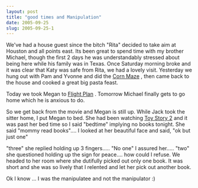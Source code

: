 ```yaml
---
layout: post
title: "good times and Manipulation"
date: 2005-09-25
slug: 2005-09-25-1
---
```


We&apos;ve had a house guest since the bitch &quot;Rita&quot; decided to take aim at Houston and all points east.  Its been great to spend time with my brother Michael, though the first 2 days he was understandably stressed about being here while his family was in Texas.  Once Saturday morning broke and it was clear that Katy was safe from Rita, we had a lovely visit.  Yesterday we hung out with Pam and Yvonne and did the  [Corn Maze](http://www.cornfieldmaze.com/sites.php?ID=&username=cafremont) , then came back to the house and cooked a great big pasta feast.  

Today we took Megan to  [Flight Plan](http://www.rottentomatoes.com/m/flightplan/) .  Tomorrow Michael finally gets to go home which he is anxious to do.

So we get back from the movie and Megan is still up.  While Jack took the sitter home, I put Megan to bed.  She had been watching  [Toy Story 2](http://www.rottentomatoes.com/m/toy_story_2/)  and it was past her bed time so I said &quot;bedtime&quot; implying no books tonight.  She said &quot;mommy read books&quot;.... I looked at her beautiful face and said, &quot;ok but just one&quot;  

&quot;three&quot; she replied holding up 3 fingers..... &quot;No one&quot; I assured her..... &quot;two&quot; she questioned holding up the sign for peace.... how could I refuse.  We headed to her room where she dutifully picked out only one book.  It was short and she was so lively that I relented and let her pick out another book.  

Ok I know ... I was the manipulatee and not the manipulator :)

